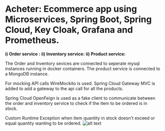 # Acheter: Ecommerce app using Microservices, Spring Boot, Spring Cloud, Key Cloak, Grafana and Prometheus.

**i) Order service :** 
**ii) Inventory service:** 
**ii) Product service:** 

The Order and Inventory sevices are connected to seperate mysql instances running in docker containers.
The product service is connected to a MongoDB instance.

For mocking API calls WireMockito is used. Spring Cloud Gateway MVC is added to add a gateway to the api call for all the products.

Spring Cloud OpenFeign is used as a fake client to communicate between the order and inventory service to check if the item to be ordered is in stock.

Custom Runtime Exception when item quantity in stock doesn't exceed or equal quantity wanting to be ordered.
![alt text](https://github.com/jhanaviB/Acheter/blob/main/pictures/picture1.PNG?raw=true)

